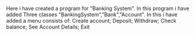Here i have created a program for "Banking System". In this program i have added Three classes "BankingSystem","Bank","Account". In this i have added a menu consists of: Create account; Deposit; Withdraw; Check balance; See Account Details; Exit
